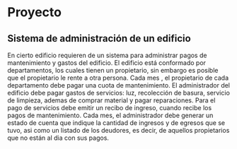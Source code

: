 # Proyecto
## Sistema de administración de un edificio

En cierto edificio requieren de un sistema para administrar pagos de mantenimiento y gastos del edificio.
El edificio está conformado por departamentos, los cuales tienen un propietario, sin embargo es posible que el propietario le rente a otra persona.
Cada mes , el propietario de cada departamento debe pagar una cuota de mantenimiento.
El administrador del edificio debe pagar gastos de servicios: luz, recolección de basura, servicio de limpieza, ademas de comprar material y pagar reparaciones.
Para el pago de servicios debe emitir un recibo de ingreso, cuando recibe los pagos de mantenimiento.
Cada mes, el administrador debe generar un estado de cuenta que indique la cantidad de ingresos y de egresos que se tuvo, asi como un listado de los deudores, es decir, de aquellos propietarios que no están al dia con sus pagos.
